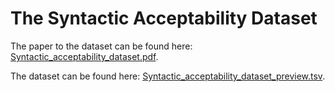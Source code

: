 # The Syntactic Acceptability Dataset

The paper to the dataset can be found here: [Syntactic_acceptability_dataset.pdf](Syntactic_acceptability_dataset.pdf).

The dataset can be found here: [Syntactic_acceptability_dataset_preview.tsv](Syntactic_acceptability_dataset_preview.tsv).
